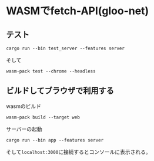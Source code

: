 # WASMでfetch-API(gloo-net)
## テスト
```
cargo run --bin test_server --features server
```
そして
```
wasm-pack test --chrome --headless
```

## ビルドしてブラウザで利用する
wasmのビルド
```
wasm-pack build --target web
```
サーバーの起動
```
cargo run --bin app --features server
```
そして`localhost:3000`に接続するとコンソールに表示される。
